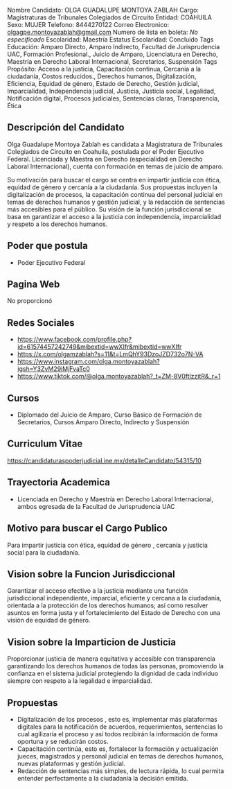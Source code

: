 Nombre Candidato: OLGA GUADALUPE MONTOYA ZABLAH
Cargo: Magistraturas de Tribunales Colegiados de Circuito
Entidad: COAHUILA
Sexo: MUJER
Telefono: 8444270122
Correo Electronico: olgagpe.montoyazablah@gmail.com
Numero de lista en boleta: *No especificado*
Escolaridad: Maestría
Estatus Escolaridad: Concluido
Tags Educación: Amparo Directo, Amparo Indirecto, Facultad de Jurisprudencia UAC, Formación Profesional., Juicio de Amparo, Licenciatura en Derecho, Maestría en Derecho Laboral Internacional, Secretarios, Suspensión
Tags Propósito: Acceso a la justicia, Capacitación continua, Cercanía a la ciudadanía, Costos reducidos., Derechos humanos, Digitalización, Eficiencia, Equidad de género, Estado de Derecho, Gestión judicial, Imparcialidad, Independencia judicial, Justicia, Justicia social, Legalidad, Notificación digital, Procesos judiciales, Sentencias claras, Transparencia, Ética


## Descripción del Candidato 

Olga Guadalupe Montoya Zablah es candidata a Magistratura de Tribunales Colegiados de Circuito en Coahuila, postulada por el Poder Ejecutivo Federal. Licenciada y Maestra en Derecho (especialidad en Derecho Laboral Internacional), cuenta con formación en temas de juicio de amparo. 

Su motivación para buscar el cargo se centra en impartir justicia con ética, equidad de género y cercanía a la ciudadanía. Sus propuestas incluyen la digitalización de procesos, la capacitación continua del personal judicial en temas de derechos humanos y gestión judicial, y la redacción de sentencias más accesibles para el público. Su visión de la función jurisdiccional se basa en garantizar el acceso a la justicia con independencia, imparcialidad y respeto a los derechos humanos.


## Poder que postula

- Poder Ejecutivo Federal


## Pagina Web

No proporcionó


## Redes Sociales

- https://www.facebook.com/profile.php?id=61574457242749&mibextid=wwXIfr&mibextid=wwXIfr
- https://x.com/olgamzablah?s=11&t=LmQhY93DzoJZD732o7N-VA
- https://www.instagram.com/olga.montoyazablah?igsh=Y3ZvM29iMjFvaTc0
- https://www.tiktok.com/@olga.montoyazablah?_t=ZM-8V0ftlzzitR&_r=1


## Cursos

- Diplomado del Juicio de Amparo, Curso Básico de Formación de Secretarios, Cursos Amparo Directo, Indirecto y Suspensión


## Curriculum Vitae

https://candidaturaspoderjudicial.ine.mx/detalleCandidato/54315/10


## Trayectoria Academica

- Licenciada en Derecho y Maestría en Derecho Laboral Internacional, ambos egresada de la Facultad de Jurisprudencia UAC


## Motivo para buscar el Cargo Publico

Para impartir justicia con ética, equidad de género , cercanía y justicia social para la ciudadanía.


## Vision sobre la Funcion Jurisdiccional

Garantizar el acceso efectivo a la justicia mediante una función jurisdiccional independiente, imparcial, eficiente y cercana a la ciudadanía, orientada a la protección de los derechos humanos; así como resolver asuntos en forma justa y el fortalecimiento del Estado de Derecho con una visión de equidad de género.


## Vision sobre la Imparticion de Justicia

Proporcionar justicia de manera equitativa y accesible con transparencia garantizando los derechos humanos de todas las personas, promoviendo la confianza en el sistema judicial protegiendo la dignidad de cada individuo siempre con respeto a la legalidad e imparcialidad.


## Propuestas

- Digitalización de los procesos , esto es, implementar más plataformas digitales para la notificación de acuerdos, requerimientos, sentencias lo cual agilizaría el proceso y así todos recibirán la información de forma oportuna y se reducirán costos.
- Capacitación continúa, esto es, fortalecer la formación y actualización jueces, magistrados y personal judicial en temas de derechos humanos, nuevas plataformas y gestión judicial.
- Redacción de sentencias más simples, de lectura rápida, lo cual permita entender perfectamente a la ciudadanía la decisión emitida.

